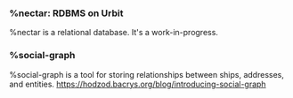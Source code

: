 ###  %nectar: RDBMS on Urbit

%nectar is a relational database. It's a work-in-progress.

###  %social-graph

%social-graph is a tool for storing relationships between ships, addresses, and entities.
https://hodzod.bacrys.org/blog/introducing-social-graph
